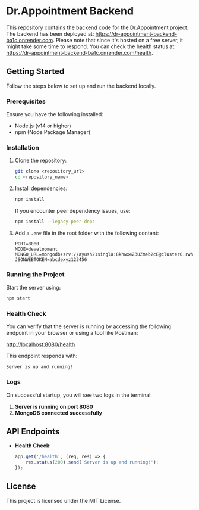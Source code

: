 # Dr.Appointment Backend

This repository contains the backend code for the Dr.Appointment project.
The backend has been deployed at: https://dr-appointment-backend-ba1c.onrender.com. Please note that since it's hosted on a free server, it might take some time to respond.
You can check the health status at: https://dr-appointment-backend-ba1c.onrender.com/health.

## Getting Started

Follow the steps below to set up and run the backend locally.

### Prerequisites

Ensure you have the following installed:
- Node.js (v14 or higher)
- npm (Node Package Manager)

### Installation

1. Clone the repository:
   ```bash
   git clone <repository_url>
   cd <repository_name>
   ```

2. Install dependencies:
   ```bash
   npm install
   ```
   If you encounter peer dependency issues, use:
   ```bash
   npm install --legacy-peer-deps
   ```

3. Add a `.env` file in the root folder with the following content:
   ```env
   PORT=8080
   MODE=development
   MONGO_URL=mongodb+srv://ayush21singla:8khwx4Z3UZmeb2cE@cluster0.rwhpi6a.mongodb.net/AppointMyDoctor
   JSONWEBTOKEN=abcdexyz123456
   ```

### Running the Project

Start the server using:
```bash
npm start
```

### Health Check

You can verify that the server is running by accessing the following endpoint in your browser or using a tool like Postman:

[http://localhost:8080/health](http://localhost:8080/health)

This endpoint responds with:
```plaintext
Server is up and running!
```

### Logs

On successful startup, you will see two logs in the terminal:
1. **Server is running on port 8080**
2. **MongoDB connected successfully**

## API Endpoints

- **Health Check:**
  ```javascript
  app.get('/health', (req, res) => {
      res.status(200).send('Server is up and running!');
  });
  ```

## License

This project is licensed under the MIT License.
